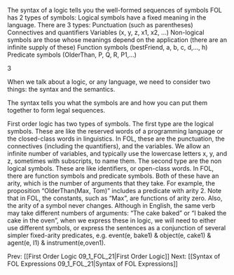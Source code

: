 ﻿The syntax of a logic tells you the well-formed sequences of symbols
FOL has 2 types of symbols:
Logical symbols have a fixed meaning in the language. There are 3 types:
Punctuation (such as parentheses)
Connectives and quantifiers
Variables  (x, y, z, x1, x2, …)
Non-logical symbols are those whose meanings depend on the application  (there are an infinite supply of these)
Function symbols (bestFriend, a, b, c, d,…, h)
Predicate symbols (OlderThan, P, Q, R, P1,…)

3

When we talk about a logic, or any language, we need to consider two things: the syntax and the semantics.

The syntax tells you what the symbols are and how you can put them together to form legal sequences.

First order logic has two types of symbols.
The first type are the logical symbols. These are like the reserved words of a programming language or the closed-class words in linguistics. In FOL, these are the punctuation, the connectives (including the quantifiers), and the variables. We allow an infinite number of variables, and typically use the lowercase letters x, y, and z, sometimes with subscripts, to name them.
The second type are the non logical symbols. These are like identifiers, or open-class words. In FOL, there are function symbols and predicate symbols. Both of these have an arity, which is the number of arguments that they take. For example, the proposition “OlderThan(Max, Tom)”  includes a predicate with arity 2. Note that in FOL, the constants, such as “Max”, are functions of arity zero. Also, the arity of a symbol never changes. Although in English, the same verb may take different numbers of arguments: “The cake baked” or “I baked the cake in the oven”, when we express these in logic, we will need to either use different symbols, or express the sentences as a conjunction of several simpler fixed-arity predicates, e.g.  event(e, bake1) & object(e, cake1) & agent(e, I1) & instrument(e,oven1).

Prev: [[First Order Logic 09_1_FOL_21|First Order Logic]]
Next: [[Syntax of FOL Expressions 09_1_FOL_21|Syntax of FOL Expressions]]